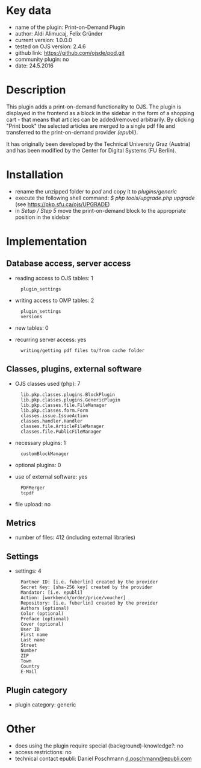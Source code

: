 Key data
============

- name of the plugin: Print-on-Demand Plugin
- author: Aldi Alimucaj, Felix Gründer
- current version: 1.0.0.0
- tested on OJS version: 2.4.6
- github link: https://github.com/ojsde/pod.git
- community plugin: no
- date: 24.5.2016

Description
============

This plugin adds a print-on-demand functionality to OJS.
The plugin is displayed in the frontend as a block in the sidebar in the form of a shopping cart - that means that articles can be added/removed arbitrarily.
By clicking "Print book" the selected articles are merged to a single pdf file and transferred to the print-on-demand provider *(epubli)*.

It has originally been developed by the Technical University Graz (Austria) and has been modified by the Center for Digital Systems (FU Berlin).

Installation
============

- rename the unzipped folder to *pod* and copy it to *plugins/generic*
- execute the following shell command: 
  *$ php tools/upgrade.php upgrade* (see https://pkp.sfu.ca/ojs/UPGRADE)
- in *Setup / Step 5* move the print-on-demand block to the appropriate position in the sidebar

 
Implementation
================

Database access, server access
-----------------------------
- reading access to OJS tables: 1

		plugin_settings

- writing access to OMP tables: 2

		plugin_settings
		versions

- new tables: 0
- recurring server access: yes

		writing/getting pdf files to/from cache folder
 
Classes, plugins, external software
-----------------------
- OJS classes used (php): 7
	
		lib.pkp.classes.plugins.BlockPlugin
		lib.pkp.classes.plugins.GenericPlugin
		lib.pkp.classes.file.FileManager
		lib.pkp.classes.form.Form
		classes.issue.IssueAction
		classes.handler.Handler
		classes.file.ArticleFileManager
		classes.file.PublicFileManager

- necessary plugins: 1

		customBlockManager
		
- optional plugins: 0
- use of external software: yes

		PDFMerger
		tcpdf
	
- file upload: no
 
Metrics
--------
- number of files: 412 (including external libraries)

Settings
--------
- settings: 4

		Partner ID: [i.e. fuberlin] created by the provider
		Secret Key: [sha-256 key] created by the provider
		Mandator: [i.e. epubli]
		Action: [workbench/order/price/voucher]
		Repository: [i.e. fuberlin] created by the provider
		Authors (optional)
		Color (optional)
		Preface (optional)
		Cover (optional)
		User ID 
		First name
		Last name
		Street
		Number
		ZIP 
		Town
		Country
		E-Mail 

Plugin category
----------
- plugin category: generic

Other
=============
- does using the plugin require special (background)-knowledge?: no
- access restrictions: no
- technical contact epubli: Daniel Poschmann <d.poschmann@epubli.com>


